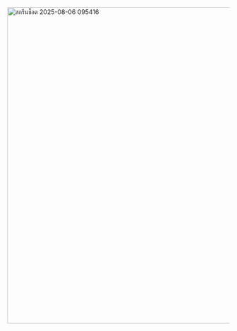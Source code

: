 <img width="1426" height="717" alt="สกรีนช็อต 2025-08-06 095416" src="https://github.com/user-attachments/assets/6df4347b-3cd1-410c-90b6-b15bacac72d6" />
